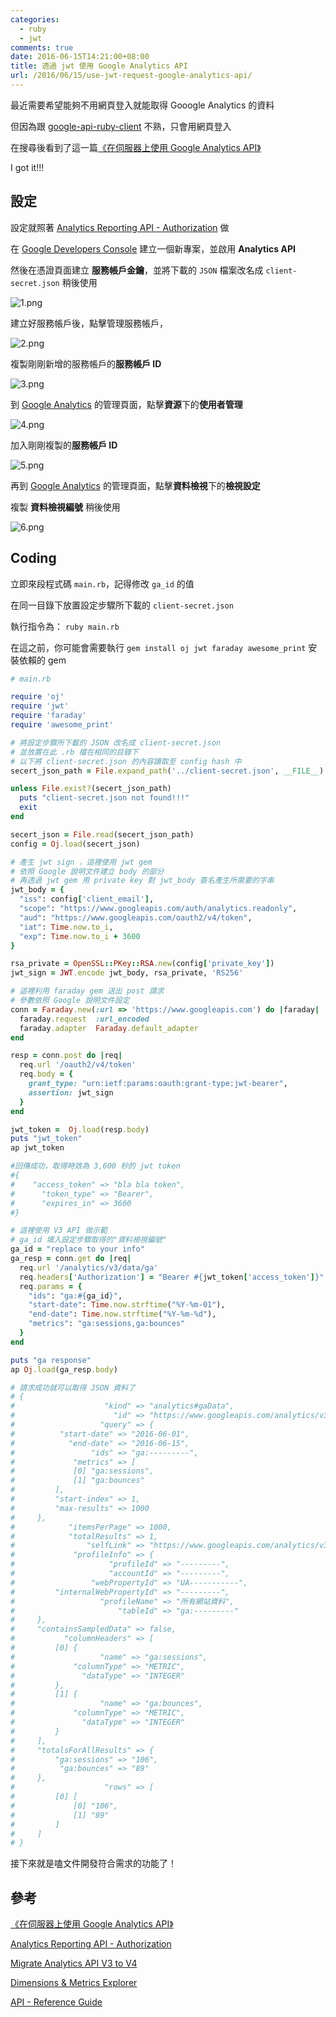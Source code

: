```yaml
---
categories:
  - ruby
  - jwt
comments: true
date: 2016-06-15T14:21:00+08:00
title: 透過 jwt 使用 Google Analytics API
url: /2016/06/15/use-jwt-request-google-analytics-api/
---
```


最近需要希望能夠不用網頁登入就能取得 Gooogle Analytics 的資料

但因為跟 [google-api-ruby-client](ref1) 不熟，只會用網頁登入

在搜尋後看到了這一篇[《在伺服器上使用 Google Analytics API》][ref2]

I got it!!!

<!--more-->

## 設定

設定就照著 [Analytics Reporting API - Authorization][ref3] 做

在 [Google Developers Console][ref4] 建立一個新專案，並啟用 **Analytics API**

然後在憑證頁面建立 **服務帳戶金鑰**，並將下載的 `JSON` 檔案改名成 `client-secret.json` 稍後使用

![1.png](http://user-image.logdown.io/user/6114/blog/6123/post/737458/a7I54QGYStublsdKRH0m_1.png)

建立好服務帳戶後，點擊管理服務帳戶，

![2.png](http://user-image.logdown.io/user/6114/blog/6123/post/737458/ACst1ndT0GLmbn3AIxEA_2.png)

複製剛剛新增的服務帳戶的**服務帳戶 ID**

![3.png](http://user-image.logdown.io/user/6114/blog/6123/post/737458/pC6xYwZQTIKckGKNmUtv_3.png)

到 [Google Analytics][ref5] 的管理頁面，點擊**資源**下的**使用者管理**

![4.png](http://user-image.logdown.io/user/6114/blog/6123/post/737458/4VRh5c2pQVOAp2fdPTla_4.png)

加入剛剛複製的**服務帳戶 ID**

![5.png](http://user-image.logdown.io/user/6114/blog/6123/post/737458/zerjIhaQaCk5872MgOow_5.png)

再到 [Google Analytics][ref5] 的管理頁面，點擊**資料檢視**下的**檢視設定**

複製 **資料檢視編號** 稍後使用

![6.png](http://user-image.logdown.io/user/6114/blog/6123/post/737458/VPzNGyZ5T76E4LjPmJ8v_6.png)

## Coding

立即來段程式碼 `main.rb`，記得修改 `ga_id` 的值

在同一目錄下放置設定步驟所下載的 `client-secret.json`

執行指令為： `ruby main.rb`

在這之前，你可能會需要執行 `gem install oj jwt faraday awesome_print` 安裝依賴的 gem

```ruby
# main.rb

require 'oj'
require 'jwt'
require 'faraday'
require 'awesome_print'

# 將設定步驟所下載的 JSON 改名成 client-secret.json
# 並放置在此 .rb 檔在相同的目錄下
# 以下將 client-secret.json 的內容讀取至 config hash 中
secert_json_path = File.expand_path('../client-secret.json', __FILE__)

unless File.exist?(secert_json_path)
  puts "client-secret.json not found!!!"
  exit
end

secert_json = File.read(secert_json_path)
config = Oj.load(secert_json)

# 產生 jwt sign ，這裡使用 jwt gem
# 依照 Google 說明文件建立 body 的部分
# 再透過 jwt gem 用 private key 對 jwt_body 簽名產生所需要的字串
jwt_body = {
  "iss": config['client_email'],
  "scope": "https://www.googleapis.com/auth/analytics.readonly",
  "aud": "https://www.googleapis.com/oauth2/v4/token",
  "iat": Time.now.to_i,
  "exp": Time.now.to_i + 3600
}

rsa_private = OpenSSL::PKey::RSA.new(config['private_key'])
jwt_sign = JWT.encode jwt_body, rsa_private, 'RS256'

# 這裡利用 faraday gem 送出 post 請求
# 參數依照 Google 說明文件設定
conn = Faraday.new(:url => 'https://www.googleapis.com') do |faraday|
  faraday.request  :url_encoded
  faraday.adapter  Faraday.default_adapter
end

resp = conn.post do |req|
  req.url '/oauth2/v4/token'
  req.body = {
    grant_type: "urn:ietf:params:oauth:grant-type:jwt-bearer",
    assertion: jwt_sign
  }
end

jwt_token =  Oj.load(resp.body)
puts "jwt_token"
ap jwt_token

#回傳成功，取得時效為 3,600 秒的 jwt token
#{
#    "access_token" => "bla bla token",
#      "token_type" => "Bearer",
#      "expires_in" => 3600
#}

# 這裡使用 V3 API 做示範
# ga_id 填入設定步驟取得的"資料檢視編號"
ga_id = "replace to your info"
ga_resp = conn.get do |req|
  req.url '/analytics/v3/data/ga'
  req.headers['Authorization'] = "Bearer #{jwt_token['access_token']}"
  req.params = {
    "ids": "ga:#{ga_id}",
    "start-date": Time.now.strftime("%Y-%m-01"),
    "end-date": Time.now.strftime("%Y-%m-%d"),
    "metrics": "ga:sessions,ga:bounces"
  }
end

puts "ga response"
ap Oj.load(ga_resp.body)

# 請求成功就可以取得 JSON 資料了
# {
#                    "kind" => "analytics#gaData",
#                      "id" => "https://www.googleapis.com/analytics/v3/data/ga?ids=ga:---------&metrics=ga:sessions,ga:bounces&start-date=2016-06-01&end-date=2016-06-15",
#                   "query" => {
#          "start-date" => "2016-06-01",
#            "end-date" => "2016-06-15",
#                 "ids" => "ga:---------",
#             "metrics" => [
#             [0] "ga:sessions",
#             [1] "ga:bounces"
#         ],
#         "start-index" => 1,
#         "max-results" => 1000
#     },
#            "itemsPerPage" => 1000,
#            "totalResults" => 1,
#                "selfLink" => "https://www.googleapis.com/analytics/v3/data/ga?ids=ga:---------&metrics=ga:sessions,ga:bounces&start-date=2016-06-01&end-date=2016-06-15",
#             "profileInfo" => {
#                     "profileId" => "---------",
#                     "accountId" => "---------",
#                 "webPropertyId" => "UA-----------",
#         "internalWebPropertyId" => "---------",
#                   "profileName" => "所有網站資料",
#                       "tableId" => "ga:---------"
#     },
#     "containsSampledData" => false,
#           "columnHeaders" => [
#         [0] {
#                   "name" => "ga:sessions",
#             "columnType" => "METRIC",
#               "dataType" => "INTEGER"
#         },
#         [1] {
#                   "name" => "ga:bounces",
#             "columnType" => "METRIC",
#               "dataType" => "INTEGER"
#         }
#     ],
#     "totalsForAllResults" => {
#         "ga:sessions" => "106",
#          "ga:bounces" => "89"
#     },
#                    "rows" => [
#         [0] [
#             [0] "106",
#             [1] "89"
#         ]
#     ]
# }
```

接下來就是嗑文件開發符合需求的功能了！

## 參考

[《在伺服器上使用 Google Analytics API》][ref2]

[Analytics Reporting API - Authorization][ref3]

[Migrate Analytics API V3 to V4][ref6]

[Dimensions & Metrics Explorer][ref7]

[API - Reference Guide][ref8]

[ref1]: https://github.com/google/google-api-ruby-client
[ref2]: https://zespia.tw/blog/2014/07/28/use-google-analytics-api-on-server/
[ref3]: https://developers.google.com/analytics/devguides/reporting/core/v4/authorization
[ref4]: https://console.developers.google.com/
[ref5]: https://analytics.google.com
[ref6]: https://developers.google.com/analytics/devguides/reporting/core/v4/migration
[ref7]: https://developers.google.com/analytics/devguides/reporting/core/dimsmets
[ref8]: https://developers.google.com/analytics/devguides/reporting/core/v3/reference